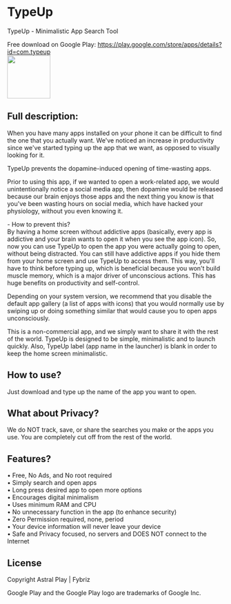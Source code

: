 # TypeUp
TypeUp - Minimalistic App Search Tool  

Free download on Google Play: https://play.google.com/store/apps/details?id=com.typeup  
<a href="https://play.google.com/store/apps/details?id=com.typeup"><img src="https://user-images.githubusercontent.com/88029880/130863972-d222c1e3-736c-4eb0-8a7d-b60e77dfbd26.png" height="100"></a>

## Full description:  
When you have many apps installed on your phone it can be difficult to find the one that you actually want. We've noticed an increase in productivity since we've started typing up the app that we want, as opposed to visually looking for it.

TypeUp prevents the dopamine-induced opening of time-wasting apps.

Prior to using this app, if we wanted to open a work-related app, we would unintentionally notice a social media app, then dopamine would be released because our brain enjoys those apps and the next thing you know is that you've been wasting hours on social media, which have hacked your physiology, without you even knowing it.

\- How to prevent this?  
By having a home screen without addictive apps (basically, every app is addictive and your brain wants to open it when you see the app icon). So, now you can use TypeUp to open the app you were actually going to open, without being distracted. You can still have addictive apps if you hide them from your home screen and use TypeUp to access them. This way, you'll have to think before typing up, which is beneficial because you won't build muscle memory, which is a major driver of unconscious actions. This has huge benefits on productivity and self-control.

Depending on your system version, we recommend that you disable the default app gallery (a list of apps with icons) that you would normally use by swiping up or doing something similar that would cause you to open apps unconsciously.

This is a non-commercial app, and we simply want to share it with the rest of the world. TypeUp is designed to be simple, minimalistic and to launch quickly. Also, TypeUp label (app name in the launcher) is blank in order to keep the home screen minimalistic. 

## How to use?    
Just download and type up the name of the app you want to open.  

## What about Privacy?  
We do NOT track, save, or share the searches you make or the apps you use. You are completely cut off from the rest of the world.

## Features?  
• Free, No Ads, and No root required  
• Simply search and open apps  
• Long press desired app to open more options  
• Encourages digital minimalism  
• Uses minimum RAM and CPU  
• No unnecessary function in the app (to enhance security)  
• Zero Permission required, none, period  
• Your device information will never leave your device  
• Safe and Privacy focused, no servers and DOES NOT connect to the Internet  

## License
Copyright Astral Play | Fybriz

Google Play and the Google Play logo are trademarks of Google Inc.

